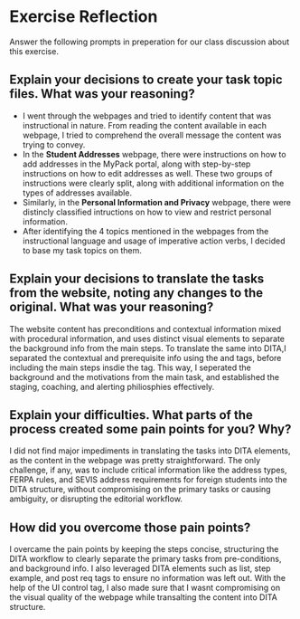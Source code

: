 # Exercise Reflection

Answer the following prompts in preperation for our class discussion about this exercise.

## Explain your decisions to create your task topic files. What was your reasoning?

- I went through the webpages and tried to identify content that was instructional in nature. From reading the content available in each webpage, I tried to comprehend the overall message the content was trying to convey. 
- In the **Student Addresses** webpage, there were instructions on how to add addresses in the MyPack portal, along with step-by-step instructions on how to edit addresses as well. These two groups of instructions were clearly split, along with additional information on the types of addresses available. 
- Similarly, in the **Personal Information and Privacy** webpage, there were distincly classified intructions on how to view and restrict personal information. 
- After identifying the 4 topics mentioned in the webpages from the instructional language and usage of imperative action verbs, I decided to base my task topics on them.

## Explain your decisions to translate the tasks from the website, noting any changes to the original. What was your reasoning?

The website content has preconditions and contextual information mixed with procedural information,  and uses distinct visual elements to separate the background info from the main steps. To translate the same into DITA,I separated the contextual and prerequisite info using the <context> and <prereq> tags, before including the main steps insdie the <taskbody> tag. This way, I seperated the background and the motivations from the main task, and established the staging, coaching, and alerting philiosphies effectively. 

## Explain your difficulties. What parts of the process created some pain points for you? Why?

I did not find major impediments in translating the tasks into DITA elements, as the content in the webpage was pretty straightforward. The only challenge, if any, was to include critical information like the address types, FERPA rules, and SEVIS address requirements for foreign students into the DITA structure, without compromising on the primary tasks or causing ambiguity, or disrupting the editorial workflow.  

## How did you overcome those pain points?

I overcame the pain points by keeping the steps concise, structuring the DITA workflow to clearly separate the primary tasks from pre-conditions, and background info. I also leveraged DITA elements such as list, step example, and post req tags to ensure no information was left out. With the help of the UI control tag, I also made sure that I wasnt compromising on the visual quality of the webpage while transalting the content into DITA structure. 




